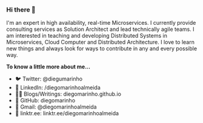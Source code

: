 ### Hi there 👋

I'm an expert in high availability, real-time Microservices. I currently provide consulting services as Solution Architect and lead technically agile teams. I am interested in teaching and developing Distributed Systems in Microservices, Cloud Computer and Distributed Architecture. I love to learn new things and always look for ways to contribute in any and every possible way.

**To know a little more about me...**

- 🐦 Twitter: @diegumarinho
- 👥 LinkedIn: /diegomarinhoalmeida
- 👨‍💻 Blogs/Writings: diegomarinho.github.io
- 🚩 GitHub: diegomarinho
- 💬 Gmail: @diegomarinhoalmeida
- 🔭 linktr.ee: linktr.ee/diegomarinhoalmeida
